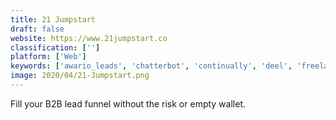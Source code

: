 ```yaml
---
title: 21 Jumpstart
draft: false 
website: https://www.21jumpstart.co
classification: ['']
platform: ['Web']
keywords: ['awario_leads', 'chatterbot', 'continually', 'deel', 'freelance_leads', 'get_leads', 'goodui_evidence', 'hotjar', 'last_call_cc', 'leadbot_by_drift', 'leadfuze', 'leadq', 'leadworx', 'leadfeeder', 'leadgenius', 'maaxmarket', 'notifia', 'referlist', 'referralmagic', 'snitcher', 'uselio', 'vytmn']
image: 2020/04/21-Jumpstart.png
---
```

Fill your B2B lead funnel without the risk or empty wallet.